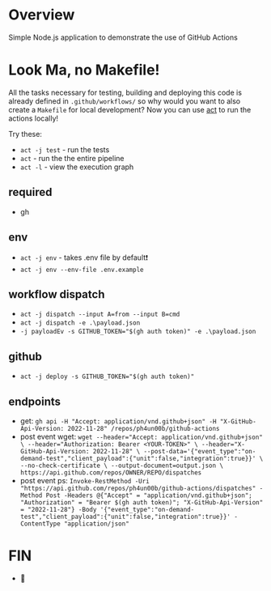 # Overview

Simple Node.js application to demonstrate the use of GitHub Actions

# Look Ma, no Makefile!

All the tasks necessary for testing, building and deploying this code is already
defined in `.github/workflows/` so why would you want to also create a
`Makefile` for local development? Now you can use
[act](https://github.com/nektos/act) to run the actions locally!

Try these:

- `act -j test` - run the tests
- `act` - run the the entire pipeline
- `act -l` - view the execution graph

## required

- gh

## env

- `act -j env` - takes .env file by default❗
- `act -j env --env-file .env.example`

## workflow dispatch

- `act -j dispatch --input A=from --input B=cmd`
- `act -j dispatch -e .\payload.json`
- `-j payloadEv -s GITHUB_TOKEN="$(gh auth token)" -e .\payload.json`

## github

- `act -j deploy -s GITHUB_TOKEN="$(gh auth token)"`

## endpoints

- get:
  `gh api -H "Accept: application/vnd.github+json" -H "X-GitHub-Api-Version: 2022-11-28" /repos/ph4un00b/github-actions`
- post event wget:
  `wget --header="Accept: application/vnd.github+json" \ --header="Authorization: Bearer <YOUR-TOKEN>" \ --header="X-GitHub-Api-Version: 2022-11-28" \ --post-data='{"event_type":"on-demand-test","client_payload":{"unit":false,"integration":true}}' \ --no-check-certificate \ --output-document=output.json \ https://api.github.com/repos/OWNER/REPO/dispatches`
- post event ps:
  `Invoke-RestMethod -Uri "https://api.github.com/repos/ph4un00b/github-actions/dispatches" -Method Post -Headers @{"Accept" = "application/vnd.github+json"; "Authorization" = "Bearer $(gh auth token)"; "X-GitHub-Api-Version" = "2022-11-28"} -Body '{"event_type":"on-demand-test","client_payload":{"unit":false,"integration":true}}' -ContentType "application/json"`

# FIN

- 🎉
